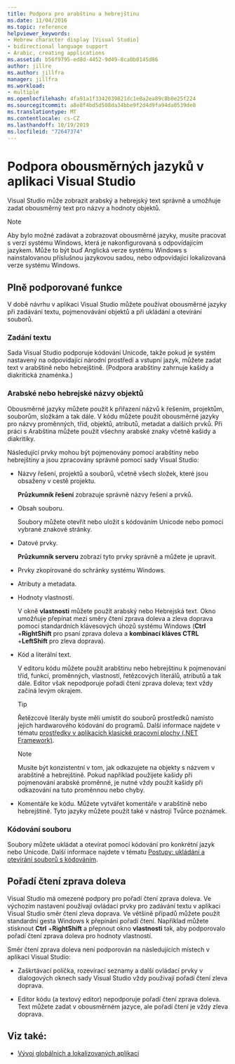 ```yaml
---
title: Podpora pro arabštinu a hebrejštinu
ms.date: 11/04/2016
ms.topic: reference
helpviewer_keywords:
- Hebrew character display [Visual Studio]
- bidirectional language support
- Arabic, creating applications
ms.assetid: b56f9795-ed8d-4452-9d49-8ca0b0145d86
author: jillre
ms.author: jillfra
manager: jillfra
ms.workload:
- multiple
ms.openlocfilehash: 4fa91a1f3342039821dc1e0a2ea89c8b0e25f224
ms.sourcegitcommit: a8e8f4bd5d508da34bbe9f2d4d9fa94da0539de0
ms.translationtype: MT
ms.contentlocale: cs-CZ
ms.lasthandoff: 10/19/2019
ms.locfileid: "72647374"
---
```

# <a name="support-for-bidirectional-languages-in-visual-studio"></a>Podpora obousměrných jazyků v aplikaci Visual Studio

Visual Studio může zobrazit arabský a hebrejský text správně a umožňuje zadat obousměrný text pro názvy a hodnoty objektů.

> [!NOTE]
> Aby bylo možné zadávat a zobrazovat obousměrné jazyky, musíte pracovat s verzí systému Windows, která je nakonfigurovaná s odpovídajícím jazykem. Může to být buď Anglická verze systému Windows s nainstalovanou příslušnou jazykovou sadou, nebo odpovídající lokalizovaná verze systému Windows.

## <a name="fully-supported-features"></a>Plně podporované funkce

V době návrhu v aplikaci Visual Studio můžete používat obousměrné jazyky při zadávání textu, pojmenovávání objektů a při ukládání a otevírání souborů.

### <a name="text-entry"></a>Zadání textu

Sada Visual Studio podporuje kódování Unicode, takže pokud je systém nastavený na odpovídající národní prostředí a vstupní jazyk, můžete zadat text v arabštině nebo hebrejštině. (Podpora arabštiny zahrnuje kašidy a diakritická znaménka.)

### <a name="arabic-or-hebrew-object-names"></a>Arabské nebo hebrejské názvy objektů

Obousměrné jazyky můžete použít k přiřazení názvů k řešením, projektům, souborům, složkám a tak dále. V kódu můžete použít obousměrné jazyky pro názvy proměnných, tříd, objektů, atributů, metadat a dalších prvků. Při práci s Arabština můžete použít všechny arabské znaky včetně kašidy a diakritiky.

Následující prvky mohou být pojmenovány pomocí arabštiny nebo hebrejštiny a jsou zpracovány správně pomocí sady Visual Studio:

- Názvy řešení, projektů a souborů, včetně všech složek, které jsou obsaženy v cestě projektu.

   **Průzkumník řešení** zobrazuje správně názvy řešení a prvků.

- Obsah souboru.

   Soubory můžete otevřít nebo uložit s kódováním Unicode nebo pomocí vybrané znakové stránky.

- Datové prvky.

   **Průzkumník serveru** zobrazí tyto prvky správně a můžete je upravit.

- Prvky zkopírované do schránky systému Windows.

- Atributy a metadata.

- Hodnoty vlastností.

   V okně **vlastnosti** můžete použít arabský nebo Hebrejská text. Okno umožňuje přepínat mezi směry čtení zprava doleva a zleva doprava pomocí standardních klávesových úhozů systému Windows (**Ctrl** +**RightShift** pro psaní zprava doleva a **kombinací kláves CTRL** +**LeftShift** pro zleva doprava).

- Kód a literální text.

   V editoru kódu můžete použít arabštinu nebo hebrejštinu k pojmenování tříd, funkcí, proměnných, vlastností, řetězcových literálů, atributů a tak dále. Editor však nepodporuje pořadí čtení zprava doleva; text vždy začíná levým okrajem.

   > [!TIP]
   > Řetězcové literály byste měli umístit do souborů prostředků namísto jejich hardwarového kódování do programů. Další informace najdete v tématu [prostředky v aplikacích klasické pracovní plochy (.NET Framework)](/dotnet/framework/resources/index).

   > [!NOTE]
   > Musíte být konzistentní v tom, jak odkazujete na objekty s názvem v arabštině a hebrejštině. Pokud například použijete kašidy při pojmenování arabské proměnné, je nutné vždy použít kašidy při odkazování na tuto proměnnou nebo chyby.

- Komentáře ke kódu. Můžete vytvářet komentáře v arabštině nebo hebrejštině. Tyto jazyky můžete použít také v nástroji Tvůrce poznámek.

### <a name="file-encoding"></a>Kódování souboru

Soubory můžete ukládat a otevírat pomocí kódování pro konkrétní jazyk nebo Unicode. Další informace najdete v tématu [Postupy: ukládání a otevírání souborů s kódováním](../ide/how-to-save-and-open-files-with-encoding.md).

## <a name="right-to-left-reading-order"></a>Pořadí čtení zprava doleva

Visual Studio má omezené podpory pro pořadí čtení zprava doleva. Ve výchozím nastavení používají ovládací prvky pro zadávání textu v aplikaci Visual Studio směr čtení zleva doprava. Ve většině případů můžete použít standardní gesta Windows k přepínání pořadí čtení. Například můžete stisknout **Ctrl** +**RightShift** a přepnout okno **vlastnosti** tak, aby podporovalo pořadí čtení zprava doleva pro hodnoty vlastností.

Směr čtení zprava doleva není podporován na následujících místech v aplikaci Visual Studio:

- Zaškrtávací políčka, rozevírací seznamy a další ovládací prvky v dialogových oknech sady Visual Studio vždy používají pořadí čtení zleva doprava.

- Editor kódu (a textový editor) nepodporuje pořadí čtení zprava doleva. Text můžete zadat v obousměrném jazyce, ale pořadí čtení je vždy zleva doprava.

## <a name="see-also"></a>Viz také:

- [Vývoj globálních a lokalizovaných aplikací](globalizing-and-localizing-applications.md)
